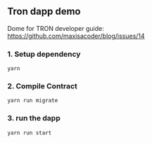 ## Tron dapp demo

Dome for TRON developer guide: https://github.com/maxisacoder/blog/issues/14

### 1. Setup dependency
```
yarn
```

### 2. Compile Contract
```
yarn run migrate
```

### 3. run the dapp
```
yarn run start
```
